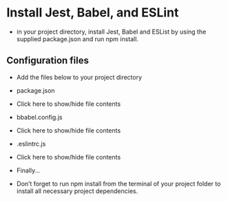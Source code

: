 # Install Jest, Babel, and ESLint


* in your project directory, install Jest, Babel and ESList by using the supplied package.json and run npm install.

## Configuration files

* Add the files below to your project directory

* package.json
* Click here to show/hide file contents
* bbabel.config.js
* Click here to show/hide file contents
* .eslintrc.js
* Click here to show/hide file contents
* Finally…
* Don’t forget to run npm install from the terminal of your project folder to install all necessary project dependencies.
